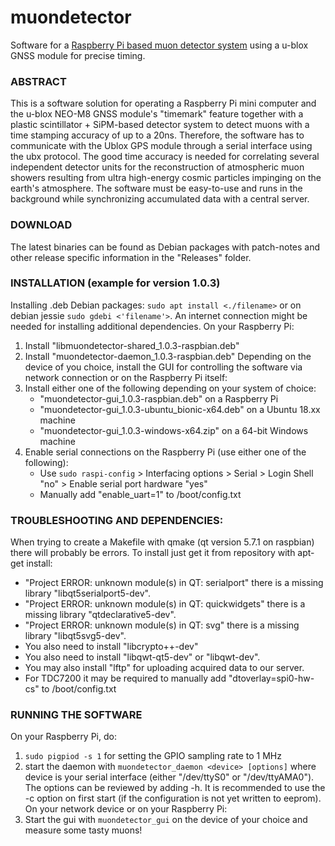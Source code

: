 # muondetector

Software for a [Raspberry Pi based muon detector system](https://balu.physik.uni-giessen.de:8081/mediawiki/index.php) using a u-blox GNSS module for precise timing.

### ABSTRACT

This is a software solution for operating a Raspberry Pi mini computer and the u-blox NEO-M8 GNSS module's "timemark" feature together with a plastic scintillator + SiPM-based detector system to detect muons with a time stamping accuracy of up to a 20ns. Therefore, the software has to communicate with the Ublox GPS module through a serial interface using the ubx protocol. The good time accuracy is needed for correlating several independent detector units for the reconstruction of atmospheric muon showers resulting from ultra high-energy cosmic particles impinging on the earth's atmosphere. The software must be easy-to-use and runs in the background while synchronizing accumulated data with a central server.

### DOWNLOAD

The latest binaries can be found as Debian packages with patch-notes and other release specific information in the "Releases" folder.

### INSTALLATION (example for version 1.0.3)

Installing .deb Debian packages: `sudo apt install <./filename>` or on debian jessie `sudo gdebi <'filename'>`. An internet connection might be needed for installing additional dependencies.
On your Raspberry Pi:
1. Install "libmuondetector-shared_1.0.3-raspbian.deb" 
2. Install "muondetector-daemon_1.0.3-raspbian.deb"
Depending on the device of you choice, install the GUI for controlling the software via network connection or on the Raspberry Pi itself:
3. Install either one of the following depending on your system of choice:
   - "muondetector-gui_1.0.3-raspbian.deb" on a Raspberry Pi
   - "muondetector-gui_1.0.3-ubuntu_bionic-x64.deb" on a Ubuntu 18.xx machine 
   - "muondetector-gui_1.0.3-windows-x64.zip" on a 64-bit Windows machine 
4. Enable serial connections on the Raspberry Pi (use either one of the following):
   - Use `sudo raspi-config` > Interfacing options > Serial > Login Shell "no" > Enable serial port hardware "yes"
   - Manually add "enable_uart=1" to /boot/config.txt

### TROUBLESHOOTING AND DEPENDENCIES:  

When trying to create a Makefile with qmake (qt version 5.7.1 on raspbian) there will probably be errors. To install just get it from repository with apt-get install:

- "Project ERROR: unknown module(s) in QT: serialport" there is a missing library "libqt5serialport5-dev".
- "Project ERROR: unknown module(s) in QT: quickwidgets" there is a missing library "qtdeclarative5-dev".
- "Project ERROR: unknown module(s) in QT: svg" there is a missing library "libqt5svg5-dev".
- You also need to install "libcrypto++-dev"
- You also need to install "libqwt-qt5-dev" or "libqwt-dev".
- You may also install "lftp" for uploading acquired data to our server.
- For TDC7200 it may be required to manually add "dtoverlay=spi0-hw-cs" to /boot/config.txt

### RUNNING THE SOFTWARE

On your Raspberry Pi, do:
1. `sudo pigpiod -s 1` for setting the GPIO sampling rate to 1 MHz
2. start the daemon with `muondetector_daemon <device> [options]` where device is your serial interface (either "/dev/ttyS0" or "/dev/ttyAMA0"). The options can be reviewed by adding -h. It is recommended to use the -c option on first start (if the configuration is not yet written to eeprom).
On your network device or on your Raspberry Pi: 
3. Start the gui with `muondetector_gui` on the device of your choice and measure some tasty muons!

